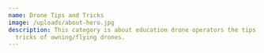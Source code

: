 ```yaml
---
name: Drone Tips and Tricks
image: /uploads/about-hero.jpg
description: This category is about education drone operators the tips and
  tricks of owning/flying drones.
---
```

